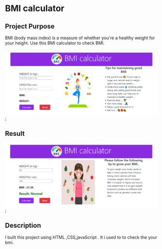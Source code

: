# BMI calculator

##  Project Purpose

BMI (body mass index) is a measure of whether you're a healthy weight for your height. Use this BMI calculator to check BMI.

![output](./images/projectbmi.png);

## Result 

![output](./images/result1.png);

## Description 

I built this project using HTML ,CSS,javaScript . It i used to to check the your bmi.



